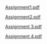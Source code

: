[Assignment1.pdf](https://github.com/Ajmean/Exploratory-Analysis-Of-Rain-Fall-Data-In-India-For-Agriculture/files/15033292/Assignment1.pdf)

[Assignment2.pdf](https://github.com/Ajmean/Exploratory-Analysis-Of-Rain-Fall-Data-In-India-For-Agriculture/files/15033295/Assignment2.pdf)

[Assignment 3.pdf](https://github.com/Ajmean/Exploratory-Analysis-Of-Rain-Fall-Data-In-India-For-Agriculture/files/15033297/Assignment.3.pdf)

[Assignment 4.pdf](https://github.com/Ajmean/Exploratory-Analysis-Of-Rain-Fall-Data-In-India-For-Agriculture/files/15033298/Assignment.4.pdf)
